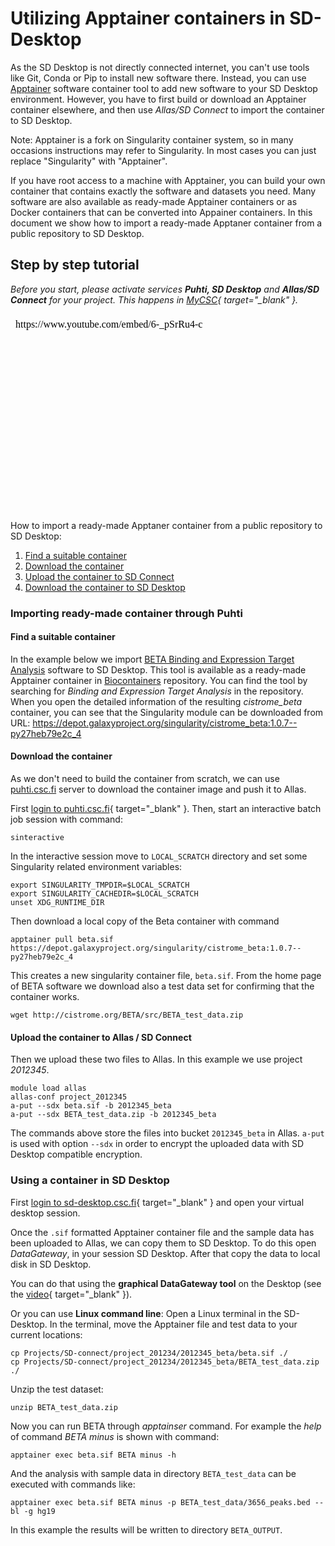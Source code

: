 # Utilizing Apptainer containers in SD-Desktop

As the SD Desktop is not directly connected internet, you can't use tools like Git, Conda or Pip to install new software there.
Instead, you can use  [Apptainer](https://apptainer.org/docs/user/latest/introduction.html) software container tool to add new software to your SD Desktop environment. However, you have to first build or download an Apptainer container elsewhere, and then use _Allas/SD Connect_ to import the container to SD Desktop.

Note: Apptainer is a fork on Singularity container system, so in many occasions instructions may refer to Singularity. In most cases you can just replace "Singularity" with "Apptainer".

If you have root access to a machine with Apptainer, you can build your own container that contains exactly the software and datasets you need. Many software are also available as ready-made Apptainer containers or as Docker containers that can be converted into
Appainer containers. In this document we show how to import a ready-made Apptaner container from a public repository to SD Desktop.


## Step by step tutorial

*Before you start, please activate services ***Puhti, SD Desktop*** and ***Allas/SD Connect*** for your project. This happens in [MyCSC](https://my.csc.fi/login){ target="_blank" }.*

<iframe width="562" height="316" srcdoc="https://www.youtube.com/embed/6-_pSrRu4-c" title="Utilizing Apptainer containers in SD Desktop" frameborder="0" allow="accelerometer; autoplay; clipboard-write; encrypted-media; gyroscope; picture-in-picture; web-share" allowfullscreen></iframe>

How to import a ready-made Apptaner container from a public repository to SD Desktop:

1. [Find a suitable container](#find-a-suitable-container)
2. [Download the container](#download-the-container)
3. [Upload the container to SD Connect](#upload-the-container-to-allas--sd-connect)
4. [Download the container to SD Desktop](#using-a-container-in-sd-desktop)

### Importing ready-made container through Puhti

#### Find a suitable container
In the example below we import [BETA Binding and Expression Target Analysis](https://cistrome.org/BETA/index.html) software to SD Desktop.
This tool is available as a ready-made Apptainer container in [Biocontainers](https://biocontainers.pro/registry) repository. You can find the tool by searching for _Binding and Expression Target Analysis_ in the repository. When you open the detailed information of the resulting _cistrome_beta_ container, 
you can see that the Singularity module can be downloaded from URL: <https://depot.galaxyproject.org/singularity/cistrome_beta:1.0.7--py27heb79e2c_4>

#### Download the container
As we don't need to build the container from scratch, we can use [puhti.csc.fi](../../computing/index.md) server to download the container image and push it to Allas.

First [login to puhti.csc.fi](https://www.puhti.csc.fi/public/){ target="_blank" }. Then, start an interactive batch job session with command:

```text
sinteractive
```

In the interactive session move to `LOCAL_SCRATCH` directory and set some Singularity related environment variables:

```text
export SINGULARITY_TMPDIR=$LOCAL_SCRATCH
export SINGULARITY_CACHEDIR=$LOCAL_SCRATCH
unset XDG_RUNTIME_DIR
```

Then download a local copy of the Beta container with command

```text
apptainer pull beta.sif https://depot.galaxyproject.org/singularity/cistrome_beta:1.0.7--py27heb79e2c_4
```

This creates a new singularity container file, `beta.sif`. From the home page of BETA software 
we download also a test data set for confirming that the container works.

```text
wget http://cistrome.org/BETA/src/BETA_test_data.zip
```

#### Upload the container to Allas / SD Connect

Then we upload these two files to Allas. In this example we use project _2012345_.

```text
module load allas
allas-conf project_2012345
a-put --sdx beta.sif -b 2012345_beta
a-put --sdx BETA_test_data.zip -b 2012345_beta
```

The commands above store the files into bucket `2012345_beta` in Allas. `a-put` is used with option `--sdx` in order to encrypt the uploaded data with SD Desktop compatible encryption. 

### Using a container in SD Desktop

First [login to sd-desktop.csc.fi](https://sd-desktop.csc.fi/){ target="_blank" } and open your virtual desktop session.

Once the `.sif` formatted Apptainer container file and the sample data has been uploaded to Allas, we can copy 
them to SD Desktop. To do this open _DataGateway_, in your session SD Desktop. After that copy the data to local disk in SD Desktop.

You can do that using the **graphical DataGateway tool** on the Desktop (see the [video](https://youtu.be/6-_pSrRu4-c?t=397){ target="_blank" }).

Or you can use **Linux command line**: Open a Linux terminal in the SD-Desktop. In the terminal, move the Apptainer file and test data to your current locations:

```text
cp Projects/SD-connect/project_201234/2012345_beta/beta.sif ./
cp Projects/SD-connect/project_201234/2012345_beta/BETA_test_data.zip ./
```

Unzip the test dataset:

```text 
unzip BETA_test_data.zip
```

Now you can run BETA through _apptainser_ command. 
For example the _help_ of command _BETA minus_ is shown with command:

```text
apptainer exec beta.sif BETA minus -h
```

And the analysis with sample data in directory `BETA_test_data` can
be executed with commands like:

```text
apptainer exec beta.sif BETA minus -p BETA_test_data/3656_peaks.bed --bl -g hg19
```

In this example the results will be written to directory `BETA_OUTPUT`. 







